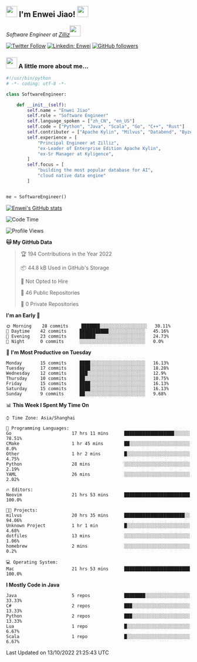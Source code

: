 <h2><img src="https://emojis.slackmojis.com/emojis/images/1531849430/4246/blob-sunglasses.gif?1531849430" width="30"/> I'm  Enwei Jiao! <img src="https://media.giphy.com/media/juBt25nT1KGys/giphy.gif" width=30> </h2>
<!-- <img align='right' src="https://media.giphy.com/media/M9gbBd9nbDrOTu1Mqx/giphy.gif" width="230"> -->
<p><em>Software Engineer at <a href="https://zilliz.com/">Zilliz</a><img src="https://media.giphy.com/media/WUlplcMpOCEmTGBtBW/giphy.gif" width="30"></em></p>

[![Twitter Follow](https://img.shields.io/twitter/follow/misteranmol?label=Follow)](https://twitter.com/intent/follow?screen_name=EnweiJiao)
[![Linkedin: Enwei](https://img.shields.io/badge/-enwei-blue?style=&logo=Linkedin&logoColor=white&link=https://www.linkedin.com/in/enwei-jiao-41192a97)](https://www.linkedin.com/in/enwei-jiao-41192a97/)
[![GitHub followers](https://img.shields.io/github/followers/jiaoew1991?label=Follow&style=social)](https://github.com/jiaoew1991)


### <img src="https://media.giphy.com/media/VgCDAzcKvsR6OM0uWg/giphy.gif" width="30"> A little more about me...  

```python
#!/usr/bin/python
# -*- coding: utf-8 -*-

class SoftwareEngineer:

    def __init__(self):
        self.name = "Enwei Jiao"
        self.role = "Software Engineer"
        self.language_spoken = ["zh_CN", "en_US"]
        self.code = ["Python", "Java", "Scala", "Go", "C++", "Rust"]
        self.contributer = ["Apache Kylin", "Milvus", "Databend", "Byzer-Lang"]
        self.experience = [
            "Principal Engineer at Zilliz",
            "ex-Leader of Enterprise Edition Apache Kylin",
            "ex-Sr Manager at Kyligence",
        ]
        self.focus = [
            "building the most popular database for AI",
            "cloud native data engine"
        ]


me = SoftwareEngineer()
```

[![Enwei's GitHub stats](https://github-readme-stats.vercel.app/api?username=jiaoew1991&count_private=true&show_icons=true)](https://github.com/jiaoew1991/jiaoew1991)

<!-- [![Top Langs](https://github-readme-stats.vercel.app/api/top-langs/?username=jiaoew1991&layout=compact)](https://github.com/jiaoew1991/jiaoew1991) -->

<!--START_SECTION:waka-->
![Code Time](http://img.shields.io/badge/Code%20Time-192%20hrs%206%20mins-blue)

![Profile Views](http://img.shields.io/badge/Profile%20Views-5-blue)

**🐱 My GitHub Data** 

> 🏆 194 Contributions in the Year 2022
 > 
> 📦 44.8 kB Used in GitHub's Storage 
 > 
> 🚫 Not Opted to Hire
 > 
> 📜 46 Public Repositories 
 > 
> 🔑 0 Private Repositories  
 > 
**I'm an Early 🐤** 

```text
🌞 Morning    28 commits     ███████░░░░░░░░░░░░░░░░░░   30.11% 
🌆 Daytime    42 commits     ███████████░░░░░░░░░░░░░░   45.16% 
🌃 Evening    23 commits     ██████░░░░░░░░░░░░░░░░░░░   24.73% 
🌙 Night      0 commits      ░░░░░░░░░░░░░░░░░░░░░░░░░   0.0%

```
📅 **I'm Most Productive on Tuesday** 

```text
Monday       15 commits     ████░░░░░░░░░░░░░░░░░░░░░   16.13% 
Tuesday      17 commits     ████░░░░░░░░░░░░░░░░░░░░░   18.28% 
Wednesday    12 commits     ███░░░░░░░░░░░░░░░░░░░░░░   12.9% 
Thursday     10 commits     ██░░░░░░░░░░░░░░░░░░░░░░░   10.75% 
Friday       15 commits     ████░░░░░░░░░░░░░░░░░░░░░   16.13% 
Saturday     15 commits     ████░░░░░░░░░░░░░░░░░░░░░   16.13% 
Sunday       9 commits      ██░░░░░░░░░░░░░░░░░░░░░░░   9.68%

```


📊 **This Week I Spent My Time On** 

```text
⌚︎ Time Zone: Asia/Shanghai

💬 Programming Languages: 
Go                       17 hrs 11 mins      ███████████████████░░░░░░   78.51% 
CMake                    1 hr 45 mins        ██░░░░░░░░░░░░░░░░░░░░░░░   8.0% 
Other                    1 hr 2 mins         █░░░░░░░░░░░░░░░░░░░░░░░░   4.75% 
Python                   28 mins             ░░░░░░░░░░░░░░░░░░░░░░░░░   2.19% 
YAML                     26 mins             ░░░░░░░░░░░░░░░░░░░░░░░░░   2.02%

🔥 Editors: 
Neovim                   21 hrs 53 mins      █████████████████████████   100.0%

🐱‍💻 Projects: 
milvus                   20 hrs 35 mins      ███████████████████████░░   94.06% 
Unknown Project          1 hr 1 min          █░░░░░░░░░░░░░░░░░░░░░░░░   4.68% 
dotfiles                 13 mins             ░░░░░░░░░░░░░░░░░░░░░░░░░   1.06% 
homebrew                 2 mins              ░░░░░░░░░░░░░░░░░░░░░░░░░   0.2%

💻 Operating System: 
Mac                      21 hrs 53 mins      █████████████████████████   100.0%

```

**I Mostly Code in Java** 

```text
Java                     5 repos             ████████░░░░░░░░░░░░░░░░░   33.33% 
C#                       2 repos             ███░░░░░░░░░░░░░░░░░░░░░░   13.33% 
Python                   2 repos             ███░░░░░░░░░░░░░░░░░░░░░░   13.33% 
Lua                      1 repo              █░░░░░░░░░░░░░░░░░░░░░░░░   6.67% 
Scala                    1 repo              █░░░░░░░░░░░░░░░░░░░░░░░░   6.67%

```



 Last Updated on 13/10/2022 21:25:43 UTC
<!--END_SECTION:waka-->
